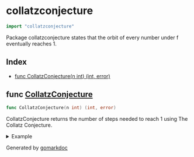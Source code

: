 <!-- Code generated by gomarkdoc. DO NOT EDIT -->

# collatzconjecture

```go
import "collatzconjecture"
```

Package collatzconjecture states that the orbit of every number under f eventually reaches 1.

## Index

- [func CollatzConjecture(n int) (int, error)](<#func-collatzconjecture>)


## func [CollatzConjecture](<https://github.com/vpayno/exercism-workspace/blob/main/go/collatz-conjecture/collatz_conjecture.go#L7>)

```go
func CollatzConjecture(n int) (int, error)
```

CollatzConjecture returns the number of steps needed to reach 1 using The Collatz Conjecture.

<details><summary>Example</summary>
<p>

```go
{
	var n int = 12

	s, e := CollatzConjecture(n)

	fmt.Printf("n = %d, steps to reach 1 = %d, error = %v\n", n, s, e)

}
```

#### Output

```
n = 12, steps to reach 1 = 9, error = <nil>
```

</p>
</details>



Generated by [gomarkdoc](<https://github.com/princjef/gomarkdoc>)
